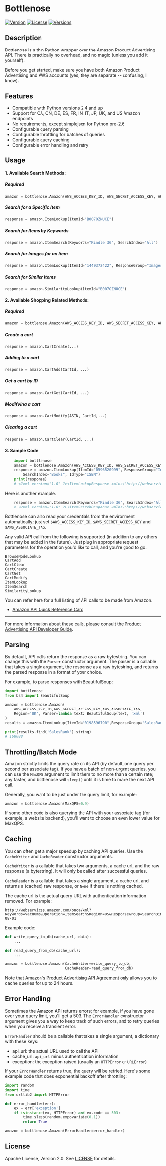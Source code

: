 <!--
Copyright 2012 Lionheart Software LLC

Licensed under the Apache License, Version 2.0 (the "License");
you may not use this file except in compliance with the License.
You may obtain a copy of the License at

   http://www.apache.org/licenses/LICENSE-2.0

Unless required by applicable law or agreed to in writing, software
distributed under the License is distributed on an "AS IS" BASIS,
WITHOUT WARRANTIES OR CONDITIONS OF ANY KIND, either express or implied.
See the License for the specific language governing permissions and
limitations under the License.
-->

Bottlenose
==========

[![Version](https://img.shields.io/pypi/v/bottlenose.svg?style=flat)](https://pypi.python.org/pypi/bottlenose)
[![License](https://img.shields.io/pypi/l/bottlenose.svg?style=flat)](https://pypi.python.org/pypi/bottlenose)
[![Versions](https://img.shields.io/pypi/pyversions/bottlenose.svg?style=flat)](https://pypi.python.org/pypi/bottlenose)

Description
-----------

Bottlenose is a thin Python wrapper over the Amazon Product Advertising API.
There is practically no overhead, and no magic (unless you add it yourself).

Before you get started, make sure you have both Amazon Product Advertising and
AWS accounts (yes, they are separate -- confusing, I know).

Features
--------

* Compatible with Python versions 2.4 and up
* Support for CA, CN, DE, ES, FR, IN, IT, JP, UK, and US Amazon endpoints
* No requirements, except simplejson for Python pre-2.6
* Configurable query parsing
* Configurable throttling for batches of queries
* Configurable query caching
* Configurable error handling and retry

Usage
-----

#### 1. Available Search Methods:

##### Required

```python
amazon = bottlenose.Amazon(AWS_ACCESS_KEY_ID, AWS_SECRET_ACCESS_KEY, AWS_ASSOCIATE_TAG)
```

##### Search for a Specific Item

```python
response = amazon.ItemLookup(ItemId="B007OZNUCE")
```

##### Search for Items by Keywords

```python
response = amazon.ItemSearch(Keywords="Kindle 3G", SearchIndex="All")
```

##### Search for Images for an item

```python
response = amazon.ItemLookup(ItemId="1449372422", ResponseGroup="Images")
```

##### Search for Similar Items

```python
response = amazon.SimilarityLookup(ItemId="B007OZNUCE")
```

#### 2. Available Shopping Related Methods:

##### Required

```python
amazon = bottlenose.Amazon(AWS_ACCESS_KEY_ID, AWS_SECRET_ACCESS_KEY, AWS_ASSOCIATE_TAG)
```

##### Create a cart

```python
response = amazon.CartCreate(...)
```

##### Adding to a cart

```python
response = amazon.CartAdd(CartId, ...)
```

##### Get a cart by ID

```python
response = amazon.CartGet(CartId, ...)
```

##### Modifying a cart

```python
response = amazon.CartModify(ASIN, CartId,...)
```

##### Clearing a cart

```python
response = amazon.CartClear(CartId, ...)
```

#### 3. Sample Code
```python
    import bottlenose
    amazon = bottlenose.Amazon(AWS_ACCESS_KEY_ID, AWS_SECRET_ACCESS_KEY, AWS_ASSOCIATE_TAG)
    response = amazon.ItemLookup(ItemId="0596520999", ResponseGroup="Images",
        SearchIndex="Books", IdType="ISBN")
    print(response)
    # <?xml version="1.0" ?><ItemLookupResponse xmlns="http://webservices.amazon...
```

Here is another example.
```python
    response = amazon.ItemSearch(Keywords="Kindle 3G", SearchIndex="All")
    # <?xml version="1.0" ?><ItemSearchResponse xmlns="http://webservices.amazon...
```

Bottlenose can also read your credentials from the environment automatically;
just set `$AWS_ACCESS_KEY_ID`, `$AWS_SECRET_ACCESS_KEY` and
`$AWS_ASSOCIATE_TAG`.

Any valid API call from the following is supported (in addition to any others
that may be added in the future). Just plug in appropriate request parameters
for the operation you'd like to call, and you're good to go.

    BrowseNodeLookup
    CartAdd
    CartClear
    CartCreate
    CartGet
    CartModify
    ItemLookup
    ItemSearch
    SimilarityLookup

You can refer here for a full listing of API calls to be made from Amazon.
- [Amazon API Quick Reference Card](http://s3.amazonaws.com/awsdocs/Associates/latest/prod-adv-api-qrc.pdf)

-------

For more information about these calls, please consult the [Product Advertising
API Developer Guide](http://docs.amazonwebservices.com/AWSECommerceService/latest/DG/index.html).

Parsing
-------

By default, API calls return the response as a raw bytestring. You can change
this with the `Parser` constructor argument. The parser is a callable that
takes a single argument, the response as a raw bytestring, and returns the
parsed response in a format of your choice.

For example, to parse responses with BeautifulSoup:

```python
import bottlenose
from bs4 import BeautifulSoup

amazon = bottlenose.Amazon(
    AWS_ACCESS_KEY_ID,AWS_SECRET_ACCESS_KEY,AWS_ASSOCIATE_TAG,
    Region='UK', Parser=lambda text: BeautifulSoup(text, 'xml')
)
results = amazon.ItemLookup(ItemId="0198596790",ResponseGroup="SalesRank")

print(results.find('SalesRank').string)
# 168088
```

Throttling/Batch Mode
---------------------

Amazon strictly limits the query rate on its API (by default, one query
per second per associate tag). If you have a batch of non-urgent queries, you
can use the `MaxQPS` argument to limit them to no more than a certain rate;
any faster, and bottlenose will `sleep()` until it is time to make the next
API call.

Generally, you want to be just under the query limit, for example:

```python
amazon = bottlenose.Amazon(MaxQPS=0.9)
```

If some other code is also querying the API with your associate tag (for
example, a website backend), you'll want to choose an even lower value
for MaxQPS.

Caching
-------

You can often get a major speedup by caching API queries. Use the `CacheWriter`
and `CacheReader` constructor arguments.

`CacheWriter` is a callable that takes two arguments, a cache url, and the
raw response (a bytestring). It will only be called after successful queries.

`CacheReader` is a callable that takes a single argument, a cache url, and
returns a (cached) raw response, or `None` if there is nothing cached.

The cache url is the actual query URL with authentication information removed.
For example:

    http://webservices.amazon.com/onca/xml?Keywords=vacuums&Operation=ItemSearch&Region=US&ResponseGroup=SearchBins&SearchIndex=All&Service=AWSECommerceService&Version=2013-08-01

Example code:

```python
def write_query_to_db(cache_url, data):
    ...

def read_query_from_db(cache_url):
    ...

amazon = bottlenose.Amazon(CacheWriter=write_query_to_db,
                           CacheReader=read_query_from_db)
```

Note that Amazon's [Product Advertising API Agreement](https://affiliate-program.amazon.com/gp/advertising/api/detail/agreement.html)
only allows you to cache queries for up to 24 hours.

Error Handling
--------------

Sometimes the Amazon API returns errors; for example, if you have gone over
your query limit, you'll get a 503. The `ErrorHandler` constructor argument
gives you a way to keep track of such errors, and to retry queries when you
receive a transient error.

`ErrorHandler` should be a callable that takes a single argument, a dictionary
with these keys:

 * api_url: the actual URL used to call the API
 * cache_url: `api_url` minus authentication information
 * exception: the exception raised (usually an `HTTPError` or `URLError`)

If your `ErrorHandler` returns true, the query will be retried. Here's some
example code that does exponential backoff after throttling:

```python
import random
import time
from urllib2 import HTTPError

def error_handler(err):
    ex = err['exception']
    if isinstance(ex, HTTPError) and ex.code == 503:
        time.sleep(random.expovariate(0.1))
        return True

amazon = bottlenose.Amazon(ErrorHandler=error_handler)
```

License
-------

Apache License, Version 2.0. See [LICENSE](LICENSE) for details.
